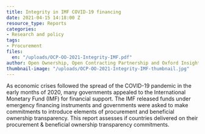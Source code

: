 ```yaml
---
title: Integrity in IMF COVID-19 financing
date: 2021-04-15 14:18:00 Z
resource_type: Reports
categories:
- Research and policy
tags:
- Procurement
files:
  en: "/uploads/OCP-OO-2021-Integrity-IMF.pdf"
author: Open Ownership, Open Contracting Partnership and Oxford Insights
thumbnail-image: "/uploads/OCP-OO-2021-Integrity-IMF-thumbnail.jpg"
---
```


As economic crises followed the spread of the COVID-19 pandemic in the early months of 2020, many governments appealed to the International Monetary Fund (IMF) for financial support. The IMF released funds under emergency financing instruments and governments were asked to make commitments to introduce elements of procurement and beneficial ownership transparency. This report assesses if countries delivered on their procurement & beneficial ownership transparency commitments.